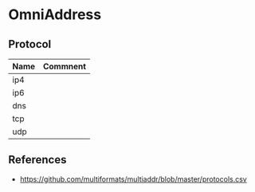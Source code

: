 # OmniAddress

## Protocol

| Name | Commnent |
| --- | --- |
| ip4 |  |
| ip6 |  |
| dns |  |
| tcp |  |
| udp |  |

## References

+ <https://github.com/multiformats/multiaddr/blob/master/protocols.csv>
